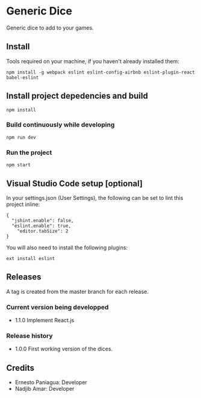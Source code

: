 # Generic Dice

Generic dice to add to your games.

## Install

Tools required on your machine, if you haven't already installed them:

```
npm install -g webpack eslint eslint-config-airbnb eslint-plugin-react babel-eslint
```

## Install project depedencies and build

```
npm install
```

### Build continuously while developing

```
npm run dev
```

### Run the project

```
npm start
```

## Visual Studio Code setup [optional]

In your settings.json (User Settings), the following can be set to lint this project inline:

```
{
  "jshint.enable": false,
  "eslint.enable": true,
	"editor.tabSize": 2
}
```

You will also need to install the following plugins:

```
ext install eslint
```

## Releases
A tag is created from the master branch for each release.

### Current version being developped

- 1.1.0 Implement React.js

### Release history

- 1.0.0 First working version of the dices.

## Credits

- Ernesto Paniagua: Developer
- Nadjib Amar: Developer

